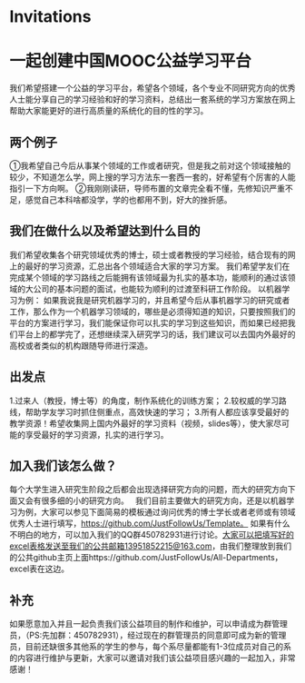 # Invitations

# 一起创建中国MOOC公益学习平台

  我们希望搭建一个公益的学习平台，希望各个领域，各个专业不同研究方向的优秀人士能分享自己的学习经验和好的学习资料，总结出一套系统的学习方案放在网上帮助大家能更好的进行高质量的系统化的目的性的学习。

## 两个例子
   ①我希望自己今后从事某个领域的工作或者研究，但是我之前对这个领域接触的较少，不知道怎么学，网上搜的学习方法东一套西一套的，好希望有个厉害的人能指引一下方向啊。
   ②我刚刚读研，导师布置的文章完全看不懂，先修知识严重不足，感觉自己本科啥都没学，学的也都用不到，好大的挫折感。

## 我们在做什么以及希望达到什么目的
  我们希望收集各个研究领域优秀的博士，硕士或者教授的学习经验，结合现有的网上的最好的学习资源，汇总出各个领域适合大家的学习方案。
  我们希望学友们在完成某个领域的学习路线之后能拥有该领域最为扎实的基本功，能顺利的通过该领域的大公司的基本问题的面试，也能较为顺利的过渡至科研工作阶段。
   以机器学习为例：
   如果我说我是研究机器学习的，并且希望今后从事机器学习的研究或者工作，那么作为一个机器学习领域的，哪些是必须得知道的知识，只要按照我们的平台的方案进行学习，我们能保证你可以扎实的学习到这些知识，而如果已经把我们平台上的都学完了，还想继续深入研究学习的话，我们建议可以去国内外最好的高校或者类似的机构跟随导师进行深造。

## 出发点
  1.过来人（教授，博士等）的角度，制作系统化的训练方案；
  2.较权威的学习路线，帮助学友学习时抓住侧重点，高效快速的学习；
  3.所有人都应该享受最好的教学资源！希望收集网上国内外最好的学习资料（视频，slides等），使大家尽可能的享受最好的学习资源，扎实的进行学习。

## 加入我们该怎么做？
   每个大学生进入研究生阶段之后都会出现选择研究方向的问题，而大的研究方向下面又会有很多细的小的研究方向。
   我们目前主要做大的研究方向，还是以机器学习为例，大家可以参见下面简易的模板通过询问优秀的博士学长或者老师或有领域优秀人士进行填写，https://github.com/JustFollowUs/Template。
   如果有什么不明白的地方，可以加入我们的QQ群450782931进行讨论。大家可以把填写好的excel表格发送至我们的公共邮箱13951852215@163.com，由我们整理放到我们的公共github主页上面https://github.com/JustFollowUs/All-Departments，excel表在这边。
## 补充
   如果愿意加入并且一起负责我们该公益项目的制作和维护，可以申请成为群管理员，（PS:先加群：450782931），经过现在的群管理员的同意即可成为新的管理员，目前还缺很多其他系的学生的参与，每个系尽量都能有1-3位成员对自己的系的内容进行维护与更新，大家可以邀请对我们该公益项目感兴趣的一起加入，非常感谢！
   
